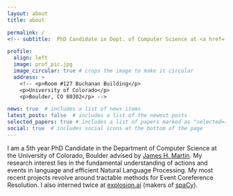 ```yaml
---
layout: about
title: about

permalink: /
<!-- subtitle:  PhD Candidate in Dept. of Computer Science at <a href='https://www.colorado.edu/lab/clear/nlp-cu-boulder'>CU Boulder</a> -->

profile:
  align: left
  image: prof_pic.jpg
  image_circular: true # crops the image to make it circular
  address: >
    <!-- <p>Room #127 Buchanan Building</p>
    <p>University of Colorado</p>
    <p>Boulder, CO 80302</p> -->

news: true  # includes a list of news items
latest_posts: false  # includes a list of the newest posts
selected_papers: true # includes a list of papers marked as "selected={true}"
social: true  # includes social icons at the bottom of the page
---
```


I am a 5th year PhD Candidate in the Department of Computer Science at the University of Colorado, Boulder advised by
[James H. Martin](https://home.cs.colorado.edu/~martin/). My research interest lies in the fundamental understanding of actions and events in language and efficient Natural Language Processing. My most recent projects revolve around tractable methods for Event Coreference Resolution. I also interned twice at [explosion.ai](https://explosion.ai/) (makers of [spaCy](https://spacy.io/)).
